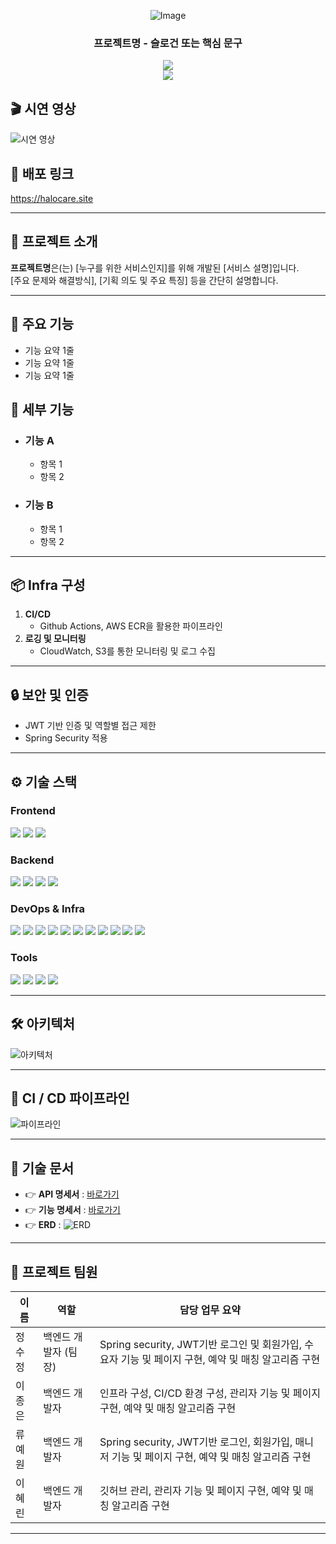 <div align="center">

<!-- logo -->
![Image](https://github.com/user-attachments/assets/프로젝트로고)

### 프로젝트명 - 슬로건 또는 핵심 문구

[<img src="https://img.shields.io/badge/release-v1.0.0-yellow?style=flat&logo=google-chrome&logoColor=white" />]()  
[<img src="https://img.shields.io/badge/프로젝트 기간-2025.05.26~2025.07.18-green?style=flat&logo=&logoColor=white" />]()

</div>

## 🎬 시연 영상
![시연 영상](https://github.com/user-attachments/assets/시연영상.gif)

## 🔗 배포 링크
https://halocare.site

---

## 📝 프로젝트 소개
**프로젝트명**은(는) [누구를 위한 서비스인지]를 위해 개발된 [서비스 설명]입니다.  
[주요 문제와 해결방식], [기획 의도 및 주요 특징] 등을 간단히 설명합니다.

---

## 🚀 주요 기능
- 기능 요약 1줄
- 기능 요약 1줄
- 기능 요약 1줄

## 📍 세부 기능
- ### 기능 A
    - 항목 1
    - 항목 2
- ### 기능 B
    - 항목 1
    - 항목 2

---

## 📦 Infra 구성

1. **CI/CD**
    - Github Actions, AWS ECR을 활용한 파이프라인
2. **로깅 및 모니터링**
    - CloudWatch, S3를 통한 모니터링 및 로그 수집

---

## 🔒 보안 및 인증
- JWT 기반 인증 및 역할별 접근 제한
- Spring Security 적용

---

## ⚙ 기술 스택

### Frontend
<div>
<img src="https://img.shields.io/badge/react-61DAFB?style=for-the-badge&logo=react&logoColor=black">
<img src="https://img.shields.io/badge/vercel-000000?style=for-the-badge&logo=vercel&logoColor=white">
<img src="https://img.shields.io/badge/TypeScript-3178C6?style=for-the-badge&logo=typescript&logoColor=white">
</div>

### Backend
<div>
<img src="https://img.shields.io/badge/Spring Boot-6DB33F?style=for-the-badge&logo=springboot&logoColor=black">
<img src="https://img.shields.io/badge/Spring Boot_Security-6DB33F?style=for-the-badge&logo=springsecurity&logoColor=black">
<img src="https://img.shields.io/badge/MySql-4479A1?style=for-the-badge&logo=mysql&logoColor=black">
<img src="https://img.shields.io/badge/JSON_Web_Tokens-000000?style=for-the-badge&logo=jsonwebtokens&logoColor=white">

</div>

### DevOps & Infra
<div>
<img src="https://img.shields.io/badge/AWS EC2-FF9900?style=for-the-badge&logo=amazon-ec2&logoColor=black">
<img src="https://img.shields.io/badge/AWS RDS-445CDF?style=for-the-badge&logo=amazon-ec2&logoColor=black">
<img src="https://img.shields.io/badge/AWS S3-4C922B?style=for-the-badge&logo=amazon-ec2&logoColor=black">
<img src="https://img.shields.io/badge/AWS ECR-FF9900?style=for-the-badge&logo=amazon-ec2&logoColor=black">
<img src="https://img.shields.io/badge/AWS Lambda-FF9900?style=for-the-badge&logo=amazon-ec2&logoColor=black">
<img src="https://img.shields.io/badge/AWS CloudWatch-EF4044?style=for-the-badge&logo=amazon-ec2&logoColor=black">
<img src="https://img.shields.io/badge/AWS SNS-EF4044?style=for-the-badge&logo=amazon-ec2&logoColor=black">
<img src="https://img.shields.io/badge/githubactions-2088FF?style=for-the-badge&logo=githubactions&logoColor=black">
<img src="https://img.shields.io/badge/Docker-2496ED?style=for-the-badge&logo=docker&logoColor=white">
<img src="https://img.shields.io/badge/NGINX-009639?style=for-the-badge&logo=nginx&logoColor=white">
<img src="https://img.shields.io/badge/Cloudflare-F38020?style=for-the-badge&logo=cloudflare&logoColor=white">
</div>

### Tools
<div>
<img src="https://img.shields.io/badge/GitHub-181717?style=for-the-badge&logo=github&logoColor=white">
<img src="https://img.shields.io/badge/Github_Copilot-000000?style=for-the-badge&logo=githubcopilot&logoColor=white">
<img src="https://img.shields.io/badge/Claude-D97757?style=for-the-badge&logo=claude&logoColor=white">
<img src="https://img.shields.io/badge/Swagger-85EA2D?style=for-the-badge&logo=claude&logoColor=white">

</div>

---

## 🛠️ 아키텍처

![아키텍처](https://github.com/user-attachments/assets/architecture.png)

---

## 🚀 CI / CD 파이프라인

![파이프라인](https://github.com/user-attachments/assets/cicd-pipeline.png)

---

## 📄 기술 문서

- 👉 **API 명세서** : [바로가기](https://프로젝트주소/swagger-ui/index.html)
- 👉 **기능 명세서** : [바로가기](https://프로젝트주소/docs)
- 👉 **ERD** :
  ![ERD](https://github.com/user-attachments/assets/erd.png)

---

## 👥 프로젝트 팀원

| 이름  | 역할           | 담당 업무 요약                                                            |
|-----|--------------|---------------------------------------------------------------------|
| 정수정 | 백엔드 개발자 (팀장) | Spring security, JWT기반 로그인 및 회원가입, 수요자 기능 및 페이지 구현, 예약 및 매칭 알고리즘 구현 |
| 이종은 | 백엔드 개발자      | 인프라 구성, CI/CD 환경 구성, 관리자 기능 및 페이지 구현, 예약 및 매칭 알고리즘 구현               |
| 류예원 | 백엔드 개발자      | Spring security, JWT기반 로그인, 회원가입, 매니저 기능 및 페이지 구현, 예약 및 매칭 알고리즘 구현  |
| 이혜린 | 백엔드 개발자      | 깃허브 관리, 관리자 기능 및 페이지 구현, 예약 및 매칭 알고리즘 구현                            |

---